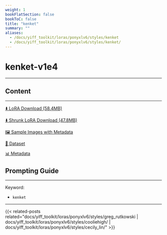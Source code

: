 ```yaml
---
weight: 1
bookFlatSection: false
bookToC: false
title: "kenket"
summary: ""
aliases:
  - /docs/yiff_toolkit/loras/ponyxlv6/styles/kenket
  - /docs/yiff_toolkit/loras/ponyxlv6/styles/kenket/
---
```


<!--markdownlint-disable MD025 MD033 -->

# kenket-v1e4

---

## Content

---

[⬇️ LoRA Download (58.4MB)](https://huggingface.co/k4d3/yiff_toolkit/resolve/main/ponyxl_loras/kenket-v1e4.safetensors?download=true)

[⬇️ Shrunk LoRA Download (47.8MB)](https://huggingface.co/k4d3/yiff_toolkit/resolve/main/ponyxl_loras_shrunk_2/kenket-v1e4_frockpt1_th-3.55.safetensors?download=true)

[🖼️ Sample Images with Metadata](https://huggingface.co/k4d3/yiff_toolkit/tree/main/static/{})

[📐 Dataset](https://huggingface.co/datasets/k4d3/furry/tree/main/by_kenket)

[📊 Metadata](https://huggingface.co/k4d3/yiff_toolkit/raw/main/ponyxl_loras/kenket-v1e4.json)

## Prompting Guide

---

Keyword:

- `kenket`

---

{{< related-posts related="docs/yiff_toolkit/loras/ponyxlv6/styles/greg_rutkowski | docs/yiff_toolkit/loras/ponyxlv6/styles/cooliehigh/ | docs/yiff_toolkit/loras/ponyxlv6/styles/cecily_lin/" >}}
